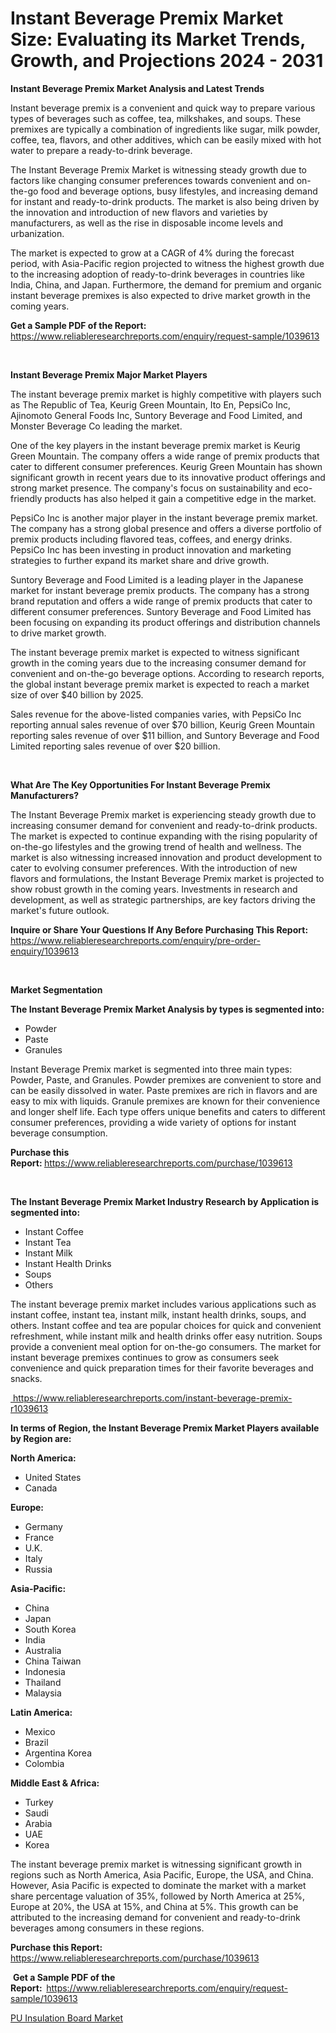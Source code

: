 <p><h1>Instant Beverage Premix Market Size: Evaluating its Market Trends, Growth, and Projections 2024 - 2031</h1></p><p><strong>Instant Beverage Premix Market Analysis and Latest Trends</strong></p>
<p><p>Instant beverage premix is a convenient and quick way to prepare various types of beverages such as coffee, tea, milkshakes, and soups. These premixes are typically a combination of ingredients like sugar, milk powder, coffee, tea, flavors, and other additives, which can be easily mixed with hot water to prepare a ready-to-drink beverage.</p><p>The Instant Beverage Premix Market is witnessing steady growth due to factors like changing consumer preferences towards convenient and on-the-go food and beverage options, busy lifestyles, and increasing demand for instant and ready-to-drink products. The market is also being driven by the innovation and introduction of new flavors and varieties by manufacturers, as well as the rise in disposable income levels and urbanization.</p><p>The market is expected to grow at a CAGR of 4% during the forecast period, with Asia-Pacific region projected to witness the highest growth due to the increasing adoption of ready-to-drink beverages in countries like India, China, and Japan. Furthermore, the demand for premium and organic instant beverage premixes is also expected to drive market growth in the coming years.</p></p>
<p><strong>Get a Sample PDF of the Report:&nbsp;</strong> <a href="https://www.reliableresearchreports.com/enquiry/request-sample/1039613">https://www.reliableresearchreports.com/enquiry/request-sample/1039613</a></p>
<p>&nbsp;</p>
<p><strong>Instant Beverage Premix Major Market Players</strong></p>
<p><p>The instant beverage premix market is highly competitive with players such as The Republic of Tea, Keurig Green Mountain, Ito En, PepsiCo Inc, Ajinomoto General Foods Inc, Suntory Beverage and Food Limited, and Monster Beverage Co leading the market. </p><p>One of the key players in the instant beverage premix market is Keurig Green Mountain. The company offers a wide range of premix products that cater to different consumer preferences. Keurig Green Mountain has shown significant growth in recent years due to its innovative product offerings and strong market presence. The company's focus on sustainability and eco-friendly products has also helped it gain a competitive edge in the market. </p><p>PepsiCo Inc is another major player in the instant beverage premix market. The company has a strong global presence and offers a diverse portfolio of premix products including flavored teas, coffees, and energy drinks. PepsiCo Inc has been investing in product innovation and marketing strategies to further expand its market share and drive growth. </p><p>Suntory Beverage and Food Limited is a leading player in the Japanese market for instant beverage premix products. The company has a strong brand reputation and offers a wide range of premix products that cater to different consumer preferences. Suntory Beverage and Food Limited has been focusing on expanding its product offerings and distribution channels to drive market growth.</p><p>The instant beverage premix market is expected to witness significant growth in the coming years due to the increasing consumer demand for convenient and on-the-go beverage options. According to research reports, the global instant beverage premix market is expected to reach a market size of over $40 billion by 2025.</p><p>Sales revenue for the above-listed companies varies, with PepsiCo Inc reporting annual sales revenue of over $70 billion, Keurig Green Mountain reporting sales revenue of over $11 billion, and Suntory Beverage and Food Limited reporting sales revenue of over $20 billion.</p></p>
<p>&nbsp;</p>
<p><strong>What Are The Key Opportunities For Instant Beverage Premix Manufacturers?</strong></p>
<p><p>The Instant Beverage Premix market is experiencing steady growth due to increasing consumer demand for convenient and ready-to-drink products. The market is expected to continue expanding with the rising popularity of on-the-go lifestyles and the growing trend of health and wellness. The market is also witnessing increased innovation and product development to cater to evolving consumer preferences. With the introduction of new flavors and formulations, the Instant Beverage Premix market is projected to show robust growth in the coming years. Investments in research and development, as well as strategic partnerships, are key factors driving the market's future outlook.</p></p>
<p><strong>Inquire or Share Your Questions If Any Before Purchasing This Report:</strong> <a href="https://www.reliableresearchreports.com/enquiry/pre-order-enquiry/1039613">https://www.reliableresearchreports.com/enquiry/pre-order-enquiry/1039613</a></p>
<p>&nbsp;</p>
<p><strong>Market Segmentation</strong></p>
<p><strong>The Instant Beverage Premix Market Analysis by types is segmented into:</strong></p>
<p><ul><li>Powder</li><li>Paste</li><li>Granules</li></ul></p>
<p><p>Instant Beverage Premix market is segmented into three main types: Powder, Paste, and Granules. Powder premixes are convenient to store and can be easily dissolved in water. Paste premixes are rich in flavors and are easy to mix with liquids. Granule premixes are known for their convenience and longer shelf life. Each type offers unique benefits and caters to different consumer preferences, providing a wide variety of options for instant beverage consumption.</p></p>
<p><strong>Purchase this Report:&nbsp;</strong><a href="https://www.reliableresearchreports.com/purchase/1039613">https://www.reliableresearchreports.com/purchase/1039613</a></p>
<p>&nbsp;</p>
<p><strong>The Instant Beverage Premix Market Industry Research by Application is segmented into:</strong></p>
<p><ul><li>Instant Coffee</li><li>Instant Tea</li><li>Instant Milk</li><li>Instant Health Drinks</li><li>Soups</li><li>Others</li></ul></p>
<p><p>The instant beverage premix market includes various applications such as instant coffee, instant tea, instant milk, instant health drinks, soups, and others. Instant coffee and tea are popular choices for quick and convenient refreshment, while instant milk and health drinks offer easy nutrition. Soups provide a convenient meal option for on-the-go consumers. The market for instant beverage premixes continues to grow as consumers seek convenience and quick preparation times for their favorite beverages and snacks.</p></p>
<p><a href="https://www.reliableresearchreports.com/instant-beverage-premix-r1039613">&nbsp;https://www.reliableresearchreports.com/instant-beverage-premix-r1039613</a></p>
<p><strong>In terms of Region, the Instant Beverage Premix Market Players available by Region are:</strong></p>
<p>
    <p> <strong> North America: </strong>
        <ul>
            <li>United States</li>
            <li>Canada</li>
        </ul>
        </p> 
    <p> <strong> Europe: </strong>
        <ul>
            <li>Germany</li>
            <li>France</li>
            <li>U.K.</li>
            <li>Italy</li>
            <li>Russia</li>
        </ul>
        </p> 
    <p> <strong> Asia-Pacific: </strong>
        <ul>
            <li>China</li>
            <li>Japan</li>
            <li>South Korea</li>
            <li>India</li>
            <li>Australia</li>
            <li>China Taiwan</li>
            <li>Indonesia</li>
            <li>Thailand</li>
            <li>Malaysia</li>
        </ul>
        </p> 
    <p> <strong> Latin America: </strong>
        <ul>
            <li>Mexico</li>
            <li>Brazil</li>
            <li>Argentina Korea</li>
            <li>Colombia</li>
        </ul>
        </p> 
    <p> <strong> Middle East & Africa: </strong>
        <ul>
            <li>Turkey</li>
            <li>Saudi</li>
            <li>Arabia</li>
            <li>UAE</li>
            <li>Korea</li>
        </ul>
    </p>
    </p>
<p><p>The instant beverage premix market is witnessing significant growth in regions such as North America, Asia Pacific, Europe, the USA, and China. However, Asia Pacific is expected to dominate the market with a market share percentage valuation of 35%, followed by North America at 25%, Europe at 20%, the USA at 15%, and China at 5%. This growth can be attributed to the increasing demand for convenient and ready-to-drink beverages among consumers in these regions.</p></p>
<p><strong>Purchase this Report: </strong><a href="https://www.reliableresearchreports.com/purchase/1039613">https://www.reliableresearchreports.com/purchase/1039613</a></p>
<p>&nbsp;<strong>Get a Sample PDF of the Report:&nbsp;&nbsp;</strong><a href="https://www.reliableresearchreports.com/enquiry/request-sample/1039613">https://www.reliableresearchreports.com/enquiry/request-sample/1039613</a></p>
<p><strong></strong></p>
<p><p><a href="https://cautious-neon-760.notion.site/PU-Insulation-Board-Market-Research-Report-Forecasted-for-Period-from-2024-2031-by-Market-Type-M-4f2c53fdd3fc4c438aacb0c7bf6a79aa">PU Insulation Board Market</a></p></p>